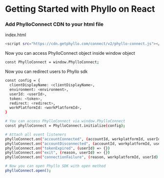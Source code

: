 # Getting Started with Phyllo on React

### Add PhylloConnect CDN to your html file

index.html

```sh
<script src="https://cdn.getphyllo.com/connect/v2/phyllo-connect.js"></script>
```

Now you can access PhylloConnect object inside window object

```sh
const PhylloConnect = window.PhylloConnect;
```

Now you can redirect users to Phyllo sdk

```sh
const config = {
  clientDisplayName: <clientDisplayName>,
  environment: <environment>,
  userId: <userId>,
  token: <token>,
  redirect: <redirect>,
  workPlatformId: <workPlatformId>,
}

# You can access PhylloConnect via window.PhylloConnect
const phylloConnect = PhylloConnect.initialize(config);

# Attach all event listeners
phylloConnect.on("accountConnected", (accountId, workplatformId, userId) => {})
phylloConnect.on("accountDisconnected", (accountId, workplatformId, userId) => {})
phylloConnect.on("tokenExpired", (userId) => {})
phylloConnect.on("exit", (reason, userId) => {})
phylloConnect.on("connectionFailure", (reason, workplatformId, userId) => {})

# Now you can open Phyllo SDK with open method
phylloConnect.open();
```
